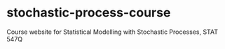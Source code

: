 stochastic-process-course
=========================

Course website for Statistical Modelling with Stochastic Processes, STAT 547Q
